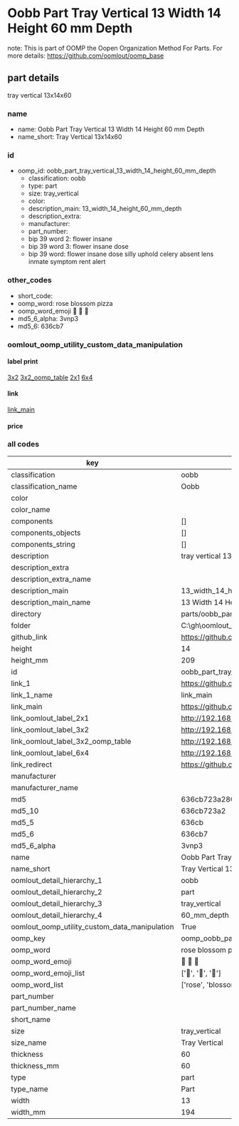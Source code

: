 # Oobb Part Tray Vertical 13 Width 14 Height 60 mm Depth  

note: This is part of OOMP the Oopen Organization Method For Parts. For more details: https://github.com/oomlout/oomp_base

##  part details
  



tray vertical 13x14x60



### name
* name: Oobb Part Tray Vertical 13 Width 14 Height 60 mm Depth
* name_short: Tray Vertical 13x14x60 
### id
* oomp_id: oobb_part_tray_vertical_13_width_14_height_60_mm_depth
  * classification: oobb
  * type: part
  * size: tray_vertical
  * color: 
  * description_main: 13_width_14_height_60_mm_depth
  * description_extra: 
  * manufacturer: 
  * part_number: 
  * bip 39 word 2: flower insane
  * bip 39 word 3: flower insane dose
  * bip 39 word: flower insane dose silly uphold celery absent lens inmate symptom rent alert

### other_codes
* short_code: 
* oomp_word: rose blossom pizza
* oomp_word_emoji :rose: :blossom: :pizza:
* md5_6_alpha: 3vnp3
* md5_6: 636cb7






### oomlout_oomp_utility_custom_data_manipulation
#### label print
[3x2](http://192.168.1.245:1112/?label=oomp%203vnp3)
[3x2_oomp_table](http://192.168.1.108:1112/?label=oomp%203vnp3)
[2x1](http://192.168.1.242:1112/?label=oomp%203vnp3)
[6x4](http://192.168.1.55:1112/?label=oomp%203vnp3)    

#### link

[link_main](https://github.com/oomlout/oomlout_oobb_version_4_generated_parts/tree/main/navigation_oomp/oobb/part/tray_vertical/13_width_14_height_60_mm_depth/part)                              

#### price







### all codes 
| key | value |  
| --- | --- |  
| classification | oobb |  
| classification_name | Oobb |  
| color |  |  
| color_name |  |  
| components | [] |  
| components_objects | [] |  
| components_string | [] |  
| description | tray vertical 13x14x60 |  
| description_extra |  |  
| description_extra_name |  |  
| description_main | 13_width_14_height_60_mm_depth |  
| description_main_name | 13 Width 14 Height 60 mm Depth |  
| directory | parts/oobb_part_tray_vertical_13_width_14_height_60_mm_depth |  
| folder | C:\gh\oomlout_oobb_version_4_generated_parts\parts\oobb_part_tray_vertical_13_width_14_height_60_mm_depth |  
| github_link | https://github.com/oomlout/oomlout_oomp_part_src/tree/main/parts/oobb_part_tray_vertical_13_width_14_height_60_mm_depth |  
| height | 14 |  
| height_mm | 209 |  
| id | oobb_part_tray_vertical_13_width_14_height_60_mm_depth |  
| link_1 | https://github.com/oomlout/oomlout_oobb_version_4_generated_parts/tree/main/navigation_oomp/oobb/part/tray_vertical/13_width_14_height_60_mm_depth/part |  
| link_1_name | link_main |  
| link_main | https://github.com/oomlout/oomlout_oobb_version_4_generated_parts/tree/main/navigation_oomp/oobb/part/tray_vertical/13_width_14_height_60_mm_depth/part |  
| link_oomlout_label_2x1 | http://192.168.1.242:1112/?label=oomp%203vnp3 |  
| link_oomlout_label_3x2 | http://192.168.1.245:1112/?label=oomp%203vnp3 |  
| link_oomlout_label_3x2_oomp_table | http://192.168.1.108:1112/?label=oomp%203vnp3 |  
| link_oomlout_label_6x4 | http://192.168.1.55:1112/?label=oomp%203vnp3 |  
| link_redirect | https://github.com/oomlout/oomlout_oobb_version_4_generated_parts/tree/main/parts/oobb_tray_vertical_13_14_60 |  
| manufacturer |  |  
| manufacturer_name |  |  
| md5 | 636cb723a280201494776c8a831d3acc |  
| md5_10 | 636cb723a2 |  
| md5_5 | 636cb |  
| md5_6 | 636cb7 |  
| md5_6_alpha | 3vnp3 |  
| name | Oobb Part Tray Vertical 13 Width 14 Height 60 mm Depth |  
| name_short | Tray Vertical 13x14x60  |  
| oomlout_detail_hierarchy_1 | oobb |  
| oomlout_detail_hierarchy_2 | part |  
| oomlout_detail_hierarchy_3 | tray_vertical |  
| oomlout_detail_hierarchy_4 | 60_mm_depth |  
| oomlout_oomp_utility_custom_data_manipulation | True |  
| oomp_key | oomp_oobb_part_tray_vertical_13_width_14_height_60_mm_depth |  
| oomp_word | rose blossom pizza |  
| oomp_word_emoji | :rose: :blossom: :pizza: |  
| oomp_word_emoji_list | [':rose:', ':blossom:', ':pizza:'] |  
| oomp_word_list | ['rose', 'blossom', 'pizza'] |  
| part_number |  |  
| part_number_name |  |  
| short_name |  |  
| size | tray_vertical |  
| size_name | Tray Vertical |  
| thickness | 60 |  
| thickness_mm | 60 |  
| type | part |  
| type_name | Part |  
| width | 13 |  
| width_mm | 194 |  
